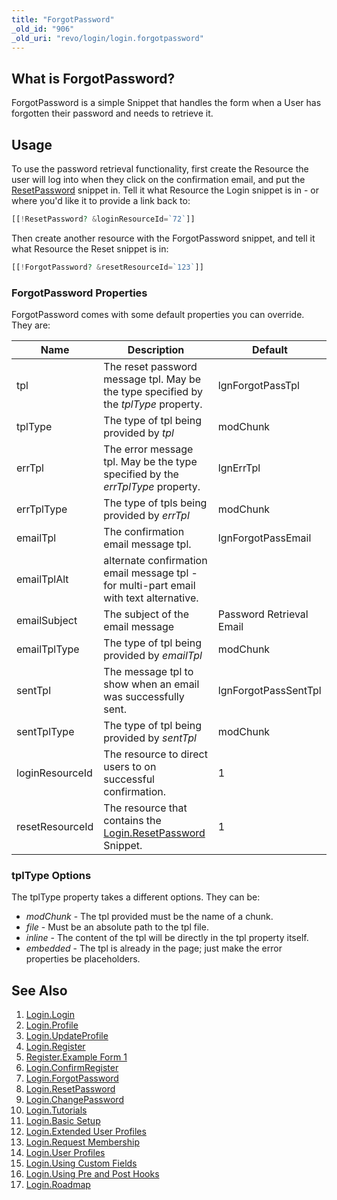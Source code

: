 ```yaml
---
title: "ForgotPassword"
_old_id: "906"
_old_uri: "revo/login/login.forgotpassword"
---
```


## What is ForgotPassword?

 ForgotPassword is a simple Snippet that handles the form when a User has forgotten their password and needs to retrieve it.

## Usage

 To use the password retrieval functionality, first create the Resource the user will log into when they click on the confirmation email, and put the [ResetPassword](extras/login/login.resetpassword "Login.ResetPassword") snippet in. Tell it what Resource the Login snippet is in - or where you'd like it to provide a link back to:

 ``` php
[[!ResetPassword? &loginResourceId=`72`]]
```

 Then create another resource with the ForgotPassword snippet, and tell it 
 what Resource the Reset snippet is in:

 ``` php
[[!ForgotPassword? &resetResourceId=`123`]]
```

### ForgotPassword Properties

 ForgotPassword comes with some default properties you can override. They are:

 | Name            | Description                                                                                                            | Default                  |
 | --------------- | ---------------------------------------------------------------------------------------------------------------------- | ------------------------ |
 | tpl             | The reset password message tpl. May be the type specified by the _tplType_ property.                                   | lgnForgotPassTpl         |
 | tplType         | The type of tpl being provided by _tpl_                                                                                | modChunk                 |
 | errTpl          | The error message tpl. May be the type specified by the _errTplType_ property.                                         | lgnErrTpl                |
 | errTplType      | The type of tpls being provided by _errTpl_                                                                            | modChunk                 |
 | emailTpl        | The confirmation email message tpl.                                                                                    | lgnForgotPassEmail       |
 | emailTplAlt     | alternate confirmation email message tpl - for multi-part email with text alternative.                                 |                          |
 | emailSubject    | The subject of the email message                                                                                       | Password Retrieval Email |
 | emailTplType    | The type of tpl being provided by _emailTpl_                                                                           | modChunk                 |
 | sentTpl         | The message tpl to show when an email was successfully sent.                                                           | lgnForgotPassSentTpl     |
 | sentTplType     | The type of tpl being provided by _sentTpl_                                                                            | modChunk                 |
 | loginResourceId | The resource to direct users to on successful confirmation.                                                            | 1                        |
 | resetResourceId | The resource that contains the [Login.ResetPassword](extras/login/login.resetpassword "Login.ResetPassword") Snippet. | 1                        |

### tplType Options

 The tplType property takes a different options. They can be:

- _modChunk_ - The tpl provided must be the name of a chunk.
- _file_ - Must be an absolute path to the tpl file.
- _inline_ - The content of the tpl will be directly in the tpl property itself.
- _embedded_ - The tpl is already in the page; just make the error properties be placeholders.

## See Also

1. [Login.Login](extras/login/login.login)
2. [Login.Profile](extras/login/login.profile)
3. [Login.UpdateProfile](extras/login/login.updateprofile)
4. [Login.Register](extras/login/login.register)
  1. [Register.Example Form 1](extras/login/login.register/register.example-form-1)
5. [Login.ConfirmRegister](extras/login/login.confirmregister)
6. [Login.ForgotPassword](extras/login/login.forgotpassword)
7. [Login.ResetPassword](extras/login/login.resetpassword)
8. [Login.ChangePassword](extras/login/login.changepassword)
9. [Login.Tutorials](extras/login/login.tutorials)
  2. [Login.Basic Setup](extras/login/login.tutorials/login.basic-setup)
  3. [Login.Extended User Profiles](extras/login/login.tutorials/login.extended-user-profiles)
  4. [Login.Request Membership](extras/login/login.tutorials/login.request-membership)
  5. [Login.User Profiles](extras/login/login.tutorials/login.user-profiles)
  6. [Login.Using Custom Fields](extras/login/login.tutorials/login.using-custom-fields)
  7. [Login.Using Pre and Post Hooks](extras/login/login.tutorials/login.using-pre-and-post-hooks)
10. [Login.Roadmap](extras/login/login.roadmap)